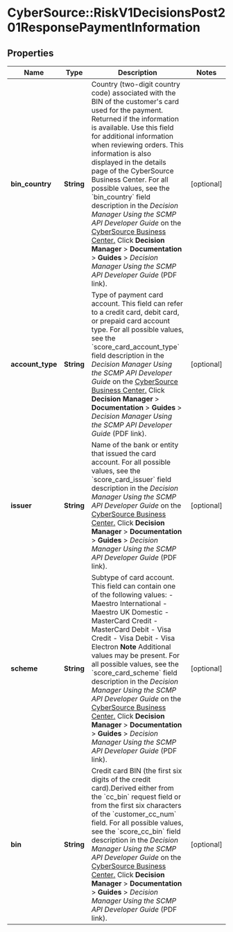 # CyberSource::RiskV1DecisionsPost201ResponsePaymentInformation

## Properties
Name | Type | Description | Notes
------------ | ------------- | ------------- | -------------
**bin_country** | **String** | Country (two-digit country code) associated with the BIN of the customer&#39;s card used for the payment. Returned if the information is available. Use this field for additional information when reviewing orders. This information is also displayed in the details page of the CyberSource Business Center.  For all possible values, see the &#x60;bin_country&#x60; field description in the _Decision Manager Using the SCMP API Developer Guide_ on the [CyberSource Business Center.](https://ebc2.cybersource.com/ebc2/) Click **Decision Manager** &gt; **Documentation** &gt; **Guides** &gt; _Decision Manager Using the SCMP API Developer Guide_ (PDF link).  | [optional] 
**account_type** | **String** | Type of payment card account. This field can refer to a credit card, debit card, or prepaid card account type.  For all possible values, see the &#x60;score_card_account_type&#x60; field description in the _Decision Manager Using the SCMP API Developer Guide_ on the [CyberSource Business Center.](https://ebc2.cybersource.com/ebc2/) Click **Decision Manager** &gt; **Documentation** &gt; **Guides** &gt; _Decision Manager Using the SCMP API Developer Guide_ (PDF link).  | [optional] 
**issuer** | **String** | Name of the bank or entity that issued the card account.  For all possible values, see the &#x60;score_card_issuer&#x60; field description in the _Decision Manager Using the SCMP API Developer Guide_ on the [CyberSource Business Center.](https://ebc2.cybersource.com/ebc2/) Click **Decision Manager** &gt; **Documentation** &gt; **Guides** &gt; _Decision Manager Using the SCMP API Developer Guide_ (PDF link).  | [optional] 
**scheme** | **String** | Subtype of card account. This field can contain one of the following values: - Maestro International - Maestro UK Domestic - MasterCard Credit - MasterCard Debit - Visa Credit - Visa Debit - Visa Electron  **Note** Additional values may be present.  For all possible values, see the &#x60;score_card_scheme&#x60; field description in the _Decision Manager Using the SCMP API Developer Guide_ on the [CyberSource Business Center.](https://ebc2.cybersource.com/ebc2/) Click **Decision Manager** &gt; **Documentation** &gt; **Guides** &gt; _Decision Manager Using the SCMP API Developer Guide_ (PDF link).  | [optional] 
**bin** | **String** | Credit card BIN (the first six digits of the credit card).Derived either from the &#x60;cc_bin&#x60; request field or from the first six characters of the &#x60;customer_cc_num&#x60; field.  For all possible values, see the &#x60;score_cc_bin&#x60; field description in the _Decision Manager Using the SCMP API Developer Guide_ on the [CyberSource Business Center.](https://ebc2.cybersource.com/ebc2/) Click **Decision Manager** &gt; **Documentation** &gt; **Guides** &gt; _Decision Manager Using the SCMP API Developer Guide_ (PDF link).  | [optional] 


